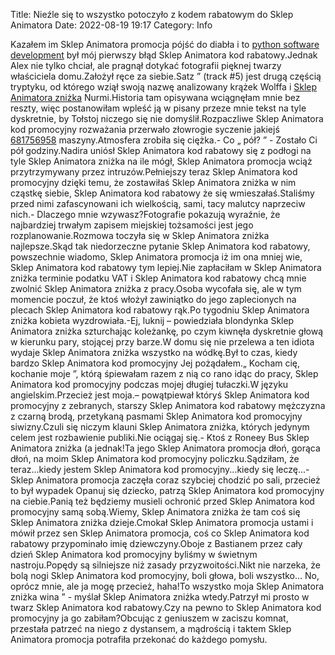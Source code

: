 Title: Nieźle się to wszystko potoczyło z kodem rabatowym do Sklep Animatora
Date: 2022-08-19 19:17
Category: Info

Kazałem im Sklep Animatora promocja pójść do diabła i to [python software development](https://gravastar.pl) był mój pierwszy błąd Sklep Animatora kod rabatowy.Jednak Alex nie tylko chciał, ale pragnął dotykać fotografii pięknej twarzy właściciela domu.Założył ręce za siebie.Satz ” (track #5) jest drugą częścią tryptyku, od którego wziął swoją nazwę analizowany krążek Wolffa i [Sklep Animatora zniżka](https://promki.pl/kody-rabatowe/sklep-animatora) Nurmi.Historia tam opisywana wciągnęłam mnie bez reszty, więc postanowiłam wpleść ją w pisany przeze mnie tekst na tyle dyskretnie, by Tołstoj niczego się nie domyślił.Rozpaczliwe Sklep Animatora kod promocyjny rozważania przerwało złowrogie syczenie jakiejś [681756958](https://telinfo.co/pl/numer/681756958/) maszyny.Atmosfera zrobiła się ciężka.- Co „ pół? ” - Zostało Ci pół godziny.Nadira uniósł Sklep Animatora kod rabatowy się z podłogi na tyle Sklep Animatora zniżka na ile mógł, Sklep Animatora promocja wciąż przytrzymywany przez intruzów.Pełniejszy teraz Sklep Animatora kod promocyjny dzięki temu, że zostawiłaś Sklep Animatora zniżka w nim cząstkę siebie, Sklep Animatora kod rabatowy że się wmieszałaś.Staliśmy przed nimi zafascynowani ich wielkością, sami, tacy malutcy naprzeciw nich.- Dlaczego mnie wzywasz?Fotografie pokazują wyraźnie, że najbardziej trwałym zapisem miejskiej tożsamości jest jego rozplanowanie.Rozmowa toczyła się w Sklep Animatora zniżka najlepsze.Skąd tak niedorzeczne pytanie Sklep Animatora kod rabatowy, powszechnie wiadomo, Sklep Animatora promocja iż im ona mniej wie, Sklep Animatora kod rabatowy tym lepiej.Nie zapłaciłam w Sklep Animatora zniżka terminie podatku VAT i Sklep Animatora kod rabatowy chcą mnie zwolnić Sklep Animatora zniżka z pracy.Osoba wycofała się, ale w tym momencie poczuł, że ktoś włożył zawiniątko do jego zaplecionych na plecach Sklep Animatora kod rabatowy rąk.Po tygodniu Sklep Animatora zniżka kobieta wyzdrowiała.-Ej, luknij – powiedziała blondynka Sklep Animatora zniżka szturchając koleżankę, po czym kiwnęła dyskretnie głową w kierunku pary, stojącej przy barze.W domu się nie przelewa a ten idiota wydaje Sklep Animatora zniżka wszystko na wódkę.Był to czas, kiedy bardzo Sklep Animatora kod promocyjny Jej pożądałem.„ Kocham cię, kochanie moje ”, którą śpiewałam razem z nią co rano idąc do pracy, Sklep Animatora kod promocyjny podczas mojej długiej tułaczki.W języku angielskim.Przecież jest moja.– powątpiewał któryś Sklep Animatora kod promocyjny z zebranych, starszy Sklep Animatora kod rabatowy mężczyzna z czarną brodą, przetykaną pasmami Sklep Animatora kod promocyjny siwizny.Czuli się niczym klauni Sklep Animatora zniżka, których jedynym celem jest rozbawienie publiki.Nie ociągaj się.- Ktoś z Roneey Bus Sklep Animatora zniżka (a jednak!Ta jego Sklep Animatora promocja dłoń, gorąca dłoń, na moim Sklep Animatora kod promocyjny policzku.Sądziłam, że teraz...kiedy jestem Sklep Animatora kod promocyjny...kiedy się leczę...- Sklep Animatora promocja zaczęła coraz szybciej chodzić po sali, przecież to był wypadek Opanuj się dziecko, patrzą Sklep Animatora kod promocyjny na ciebie.Panią też będziemy musieli ochronić przed Sklep Animatora kod promocyjny samą sobą.Wiemy, Sklep Animatora zniżka że tam coś się Sklep Animatora zniżka dzieje.Cmokał Sklep Animatora promocja ustami i mówił przez sen Sklep Animatora promocja, coś co Sklep Animatora kod rabatowy przypominało imię dziewczyny.Oboje z Bastianem przez cały dzień Sklep Animatora kod promocyjny byliśmy w świetnym nastroju.Popędy są silniejsze niż zasady przyzwoitości.Nikt nie narzeka, że bolą nogi Sklep Animatora kod promocyjny, boli głowa, boli wszystko… No, oprócz mnie, ale ja mogę przecież, haha!To wszystko moja Sklep Animatora zniżka wina ” - myślał Sklep Animatora zniżka wtedy.Patrzył mi prosto w twarz Sklep Animatora kod rabatowy.Czy na pewno to Sklep Animatora kod promocyjny ja go zabiłam?Obcując z geniuszem w zaciszu komnat, przestała patrzeć na niego z dystansem, a mądrością i taktem Sklep Animatora promocja potrafiła przekonać do każdego pomysłu.
